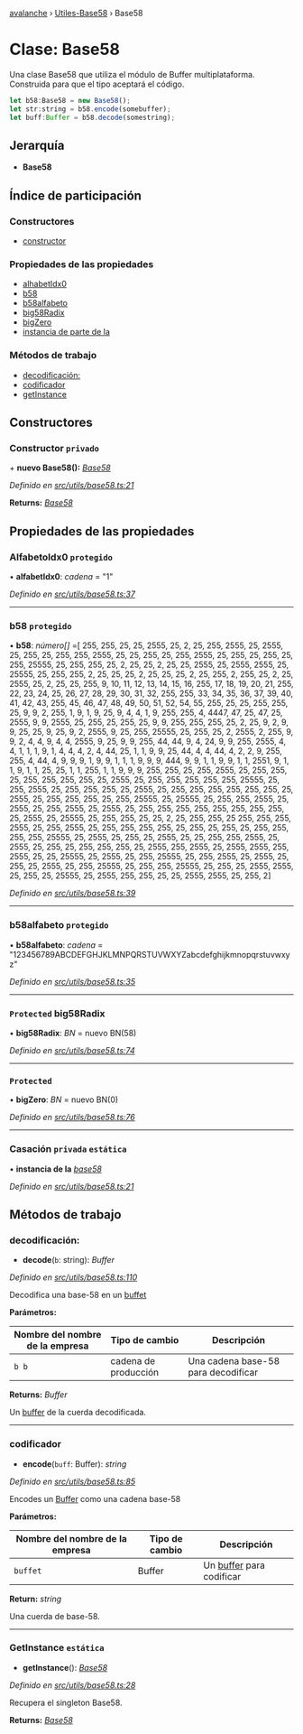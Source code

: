 [avalanche](../README.md) › [Utiles-Base58](../modules/utils_base58.md)[](utils_base58.base58.md) › Base58

# Clase: Base58

Una clase Base58 que utiliza el módulo de Buffer multiplataforma. Construida para que el tipo aceptará el código.

```js
let b58:Base58 = new Base58();
let str:string = b58.encode(somebuffer);
let buff:Buffer = b58.decode(somestring);
```

## Jerarquía

* **Base58**

## Índice de participación

### Constructores

* [constructor](utils_base58.base58.md#private-constructor)

### Propiedades de las propiedades

* [alhabetIdx0](utils_base58.base58.md#protected-alphabetidx0)
* [b58](utils_base58.base58.md#protected-b58)
* [b58alfabeto](utils_base58.base58.md#protected-b58alphabet)
* [big58Radix](utils_base58.base58.md#protected-big58radix)
* [bigZero](utils_base58.base58.md#protected-bigzero)
* [instancia de parte de la](utils_base58.base58.md#static-private-instance)

### Métodos de trabajo

* [decodificación:](utils_base58.base58.md#decode)
* [codificador](utils_base58.base58.md#encode)
* [getInstance](utils_base58.base58.md#static-getinstance)

## Constructores

### Constructor `privado`

\+ **nuevo Base58():** *[Base58](utils_base58.base58.md)*

*Definido en [src/utils/base58.ts:21](https://github.com/ava-labs/avalanchejs/blob/ae78dee/src/utils/base58.ts#L21)*

**Returns:** *[Base58](utils_base58.base58.md)*

## Propiedades de las propiedades

### AlfabetoIdx0 `protegido`

• **alfabetIdx0**: *cadena* = "1"

*Definido en [src/utils/base58.ts:37](https://github.com/ava-labs/avalanchejs/blob/ae78dee/src/utils/base58.ts#L37)*

___

### b58 `protegido`

• **b58**: *número[]* =[ 255, 255, 25, 25, 2555, 25, 2, 25, 255, 2555, 25, 2555, 25, 255, 25, 255, 255, 2555, 25, 25, 255, 25, 255, 2555, 25, 255, 25, 255, 25, 255, 25555, 25, 255, 255, 25, 2, 25, 25, 2, 25, 25, 2555, 25, 2555, 2555, 25, 25555, 25, 255, 255, 2, 25, 25, 25, 2, 25, 25, 25, 2, 25, 255, 2, 255, 25, 2, 25, 2555, 25, 2, 25, 25, 255, 9, 10, 11, 12, 13, 14, 15, 16, 255, 17, 18, 19, 20, 21, 255, 22, 23, 24, 25, 26, 27, 28, 29, 30, 31, 32, 255, 255, 33, 34, 35, 36, 37, 39, 40, 41, 42, 43, 255, 45, 46, 47, 48, 49, 50, 51, 52, 54, 55, 255, 25, 25, 255, 255, 25, 9, 9, 2, 255, 1, 9, 1, 9, 25, 9, 4, 4, 1, 9, 255, 255, 4, 4447, 47, 25, 47, 25, 2555, 9, 9, 2555, 25, 255, 25, 255, 25, 9, 9, 255, 255, 255, 25, 2, 25, 9, 2, 9, 9, 25, 25, 9, 25, 9, 2, 2555, 9, 25, 255, 25555, 25, 255, 25, 2, 2555, 2, 255, 9, 9, 2, 4, 4, 9, 4, 4, 2555, 9, 25, 9, 9, 255, 44, 44, 9, 4, 24, 9, 9, 255, 2555, 4, 4, 1, 1, 1, 9, 1, 4, 4, 4, 2, 4, 44, 25, 1, 1, 9, 9, 25, 44, 4, 4, 44, 4, 2, 2, 9, 255, 255, 4, 44, 4, 9, 9, 9, 1, 9, 9, 1, 1, 1, 9, 9, 9, 444, 9, 9, 1, 1, 9, 9, 1, 1, 2551, 9, 1, 1, 9, 1, 1, 25, 25, 1, 1, 255, 1, 1, 9, 9, 9, 255, 255, 25, 255, 2555, 25, 255, 255, 25, 255, 255, 255, 255, 25, 2555, 25, 255, 255, 255, 255, 255, 25555, 25, 255, 2555, 25, 255, 255, 255, 25, 2555, 25, 255, 255, 255, 255, 255, 255, 25, 2555, 25, 255, 255, 255, 25, 255, 25555, 25, 25555, 25, 255, 255, 2555, 25, 2555, 25, 255, 2555, 25, 2555, 25, 255, 255, 255, 255, 255, 255, 255, 255, 25, 2555, 25, 25555, 25, 255, 255, 25, 25, 2, 25, 255, 255, 25 255, 255, 255, 2555, 25, 255, 2555, 25, 255, 255, 255, 255, 25, 255, 25, 255, 25, 255, 255, 255, 255, 25555, 25, 2555, 25, 255, 25, 2555, 25, 25, 255, 255, 2555, 25, 2555, 25, 255, 25, 255, 255, 255, 25, 2555, 255, 2555, 25, 2555, 2555, 255, 2555, 25, 25, 25555, 25, 2555, 25, 255, 25555, 25, 255, 2555, 25, 2555, 25, 255, 25, 2555, 25, 255, 25555, 25, 255, 255, 25555, 25, 255, 25, 2555, 2555, 25, 255, 25, 25555, 25, 2555, 255, 255, 25, 25, 2555, 2555, 25, 255, 2]

*Definido en [src/utils/base58.ts:39](https://github.com/ava-labs/avalanchejs/blob/ae78dee/src/utils/base58.ts#L39)*

___

### b58alfabeto `protegido`

• **b58alfabeto**: *cadena* = "123456789ABCDEFGHJKLMNPQRSTUVWXYZabcdefghijkmnopqrstuvwxyz"

*Definido en [src/utils/base58.ts:35](https://github.com/ava-labs/avalanchejs/blob/ae78dee/src/utils/base58.ts#L35)*

___

### `Protected` big58Radix

• **big58Radix**: *BN* = nuevo BN(58)

*Definido en [src/utils/base58.ts:74](https://github.com/ava-labs/avalanchejs/blob/ae78dee/src/utils/base58.ts#L74)*

___

### `Protected`

• **bigZero**: *BN* = nuevo BN(0)

*Definido en [src/utils/base58.ts:76](https://github.com/ava-labs/avalanchejs/blob/ae78dee/src/utils/base58.ts#L76)*

___

### Casación `privada` `estática`

• **instancia de la** *[base58](utils_base58.base58.md)*

*Definido en [src/utils/base58.ts:21](https://github.com/ava-labs/avalanchejs/blob/ae78dee/src/utils/base58.ts#L21)*

## Métodos de trabajo

### decodificación:

- **decode**(`b`: string): *Buffer*

*Definido en [src/utils/base58.ts:110](https://github.com/ava-labs/avalanchejs/blob/ae78dee/src/utils/base58.ts#L110)*

Decodifica una base-58 en un [buffet](https://github.com/feross/buffer)

**Parámetros:**

| Nombre del nombre de la empresa | Tipo de cambio | Descripción |
------ | ------ | ------ |
| `b b` | cadena de producción | Una cadena base-58 para decodificar |

**Returns:** *Buffer*

Un [buffer](https://github.com/feross/buffer) de la cuerda decodificada.

___

### codificador

- **encode**(`buff`: Buffer): *string*

*Definido en [src/utils/base58.ts:85](https://github.com/ava-labs/avalanchejs/blob/ae78dee/src/utils/base58.ts#L85)*

Encodes un [Buffer](https://github.com/feross/buffer) como una cadena base-58

**Parámetros:**

| Nombre del nombre de la empresa | Tipo de cambio | Descripción |
------ | ------ | ------ |
| `buffet` | Buffer | Un [buffer](https://github.com/feross/buffer) para codificar |

**Return:** *string*

Una cuerda de base-58.

___

### GetInstance `estática`

- **getInstance**(): *[Base58](utils_base58.base58.md)*

*Definido en [src/utils/base58.ts:28](https://github.com/ava-labs/avalanchejs/blob/ae78dee/src/utils/base58.ts#L28)*

Recupera el singleton Base58.

**Returns:** *[Base58](utils_base58.base58.md)*
